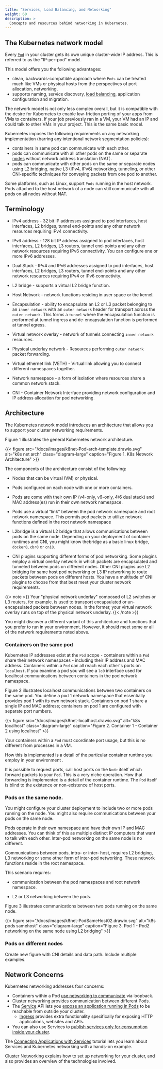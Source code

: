 ```yaml
---
title: "Services, Load Balancing, and Networking"
weight: 60
description: >
  Concepts and resources behind networking in Kubernetes.
---
```


[//]: # (Change section to Kubernetes network model and update docs references )
## The Kubernetes network model

Every [`Pod`](/docs/concepts/workloads/pods/) in your cluster gets its own unique cluster-wide IP address. This is referred to as the "IP-per-pod" model.

[//]: # (Understand the ports related to TCP/UDP. Don't think host ports is useful for the reader as this point.) 
[//]: # (This means you do not need to explicitly create links between `Pods` and you
almost never need to deal with mapping container ports to host ports.)  

This model offers you the following advantages:

* clean, backwards-compatible approach where `Pods` can be treated 
much like VMs or physical hosts from the perspectives of port allocation, networking,
* supports naming, service discovery, [load balancing](/docs/concepts/services-networking/ingress/#load-balancing), 
application configuration and migration.
  
The network model is not only less complex overall, but it is compatible
with the desire for Kubernetes to enable low-friction porting of your apps from VMs
to containers. If your job previously ran in a VM, your VM had an IP and could
talk to other VMs in your project.  This is the same basic model.

Kubernetes imposes the following requirements on any networking
implementation (barring any intentional network segmentation policies):

* containers in same pod can communicate with each other.
* pods can communicate with all other pods on the same or separate [nodes](/docs/concepts/architecture/nodes/)
without network address translation (NAT).
* pods can communicate with other pods on the same or separate nodes using L2 bridging, native L3 (IPv4, IPv6) networking, tunneling, or other CNI-specific techniques for conveying packets from one pod to another.  

Some platforms, such as Linux, support `Pods` running in the host network. Pods attached to the host network of a node can still communicate 
with all pods on all nodes without NAT.

## Terminology

* IPv4 address - 32 bit IP addresses assigned to pod interfaces, host interfaces, L2 bridges, tunnel end-points and any other network resources requiring IPv4 connectivity. 
* IPv6 address - 128 bit IP address assigned to pod interfaces, host interfaces, L2 bridges, L3 routers, tunnel end-points and any other network resources requiring IPv6 connectivity. You can configure one or more IPv6 addresses.

* Dual Stack - IPv4 and IPv6 addresses assigned to pod interfaces, host interfaces, L2 bridges, L3 routers, tunnel end-points and any other network resources requiring IPv4 or IPv6 connectivity.

* L2 bridge - supports a virtual L2 bridge function.

* Host Network - network functions residing in user space or the kernel.

* Encapsulation - ability to encapsulate an L2 or L3 packet belonging to an `inner network` with an `outer network` header for transport across the `outer network`. This forms a `tunnel` where the encapsulation function is performed at tunnel ingress and de-encapsulation function is performed at tunnel egress. 

* Virtual network overlay - network of tunnels connecting `inner network` resources.  

* Physical underlay network - Resources performing `outer network` packet forwarding. 

* Virtual ethernet link (VETH) - Virtual link allowing you to connect different namespaces together. 

* Network namespace - a form of isolation where resources share a common network stack.

* CNI - Container Network Interface providing network configuration and IP address allocation for pod networking.


## Architecture

The Kubernetes network model introduces an architecture that allows you to support your cluster networking requirements.

Figure 1 illustrates the general Kubernetes network architecture.

{{< figure src="/docs/images/k8net-Pod-arch-template.drawio.svg" alt="k8s net arch" class="diagram-large" caption="Figure 1. K8s Network Architecture" >}}

The components of the architecture consist of the following:

* Nodes that can be virtual (VM) or physical.
  
* Pods configured on each node with one or more containers.
  
* Pods are come with their own IP (v4-only, v6-only, 4/6 dual stack) and MAC address(es) run in their own network namespace.
  
* Pods use a virtual "link" between the pod network namespace and root network namespace. This permits pod packets to utilize network functions defined in the root network namespace 
  
* L2bridge is a virtual L2 bridge that allows communications between pods on the same node. Depending on your deployment of container runtimes and CNI, you might know thebridge as a basic linux bridge, `docker0`, `cbr0` or `cni0`. 
  
* CNI plugins supporting different forms of pod networking. Some plugins employ a virtual overlay network in which packets are encapsulated and tunneled between pods on different nodes. Other CNI plugins use L2 bridging for same host pod networking or L3 IP networking to route packets between pods on different hosts. You have a multitude of CNI plugins to choose from that best meet your cluster network requirements.


{{< note >}}
Your "physical network underlay" composed of L2 switches or L3 routers, for example, is used to transport encapsulated or un-encapsulated packets between nodes. In the former, your virtual network overlay runs on top of the physical network underlay.
{{< /note >}}

You might discover a different variant of this architecture and functions that you prefer to run in your environment. However, it should meet some or all of the network requirements noted above. 

### Containers on the same pod

Kubernetes IP addresses exist at the `Pod` scope - containers within a `Pod`
share their network namespaces - including their IP address and MAC address.
Containers within a `Pod` can all reach each other's ports on
`localhost`. If you examine a pod you will see a `lo0` interface used for localhost communications between containers in the pod network namespace. 

Figure 2 illustrates localhost communications between two containers on the same pod. You define a pod 1 network namespace that essentially provides pod 1 with its own network stack. Containers on pod 1 share a single IP and MAC address; containers on pod 1 are configured with separate port numbers.

{{< figure src="/docs/images/k8net-localhost.drawio.svg" alt="k8s localhost" class="diagram-large" caption="Figure 2. Container 1 - Container 2 using localhost" >}}

Your containers within a `Pod` must coordinate port
usage, but this is no different from processes in a VM.  

How this is implemented is a detail of the particular container runtime you employ in your environment .

It is possible to request ports, call host ports on the `Node` itself which forward packets to your `Pod`. This is a very niche operation. How that forwarding is
implemented is a detail of the container runtime. The `Pod` itself is
blind to the existence or non-existence of host ports.

### Pods on the same node.

You might configure your cluster deployment to include two or more pods running on the node. You might also require communications between your pods on the same node. 

Pods operate in their own namespace and have their own IP and MAC addresses. You can think of this as multiple distinct IP computers that want to talk with each other. Inter-pod networking on the same node is no different.

Communications between pods, intra- or inter- host, requires L2 bridging, L3 networking or some other form of inter-pod networking. These network functions reside in the root namespace. 

This scenario requires:

* communication between the pod namespaces and root network namespace.

* L2 or L3 networking between the pods.

Figure 3 illustrates communications between two pods running on the same node. 

{{< figure src="/docs/images/k8net-PodSameHost02.drawio.svg" alt="k8s pods samehost" class="diagram-large" caption="Figure 3. Pod 1 - Pod2 networking on the same node using L2 bridging" >}}


### Pods on different nodes

Create new figure with CNI details and data path. Include multiple examples.

## Network Concerns

Kubernetes networking addresses four concerns:
- Containers within a Pod [use networking to communicate](/docs/concepts/services-networking/dns-pod-service/) via loopback.
- Cluster networking provides communication between different Pods.
- The [Service](/docs/concepts/services-networking/service/) API lets you
  [expose an application running in Pods](/docs/tutorials/services/connect-applications-service/)
  to be reachable from outside your cluster.
  - [Ingress](/docs/concepts/services-networking/ingress/) provides extra functionality
    specifically for exposing HTTP applications, websites and APIs.
- You can also use Services to
  [publish services only for consumption inside your cluster](/docs/concepts/services-networking/service-traffic-policy/).

The [Connecting Applications with Services](/docs/tutorials/services/connect-applications-service/) tutorial lets you learn about Services and Kubernetes networking with a hands-on example.

[Cluster Networking](/docs/concepts/cluster-administration/networking/) explains how to set
up networking for your cluster, and also provides an overview of the technologies involved.

